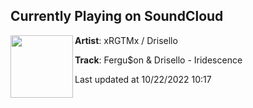 ## Currently Playing on SoundCloud

[<img align="left" width="100" src="https://i1.sndcdn.com/artworks-IjNhoyLzYcFHtntv-bcIe9w-t500x500.jpg">](https://soundcloud.com/masterrygon/iridescence?in=wearenova/sets/nmf-10-21-22)

**Artist**: xRGTMx / Drisello 

**Track**: Fergu$on & Drisello - Iridescence

Last updated at 10/22/2022 10:17

